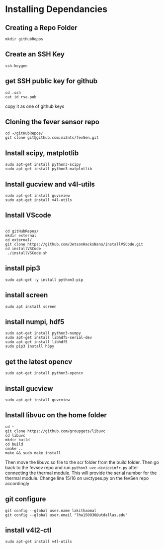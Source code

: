    
# Installing Dependancies 

## Creating a Repo Folder 
```
mkdir gitHubRepos
```

## Create an SSH Key 
```ssh-keygen```

## get SSH public key for github 
```
cd .ssh
cat id_rsa.pub 
```
copy it as one of github keys 



## Cloning the fever sensor repo 
```
cd ~/gitHubRepos/
git clone git@github.com:mi3nts/fevSen.git
```
## Install scipy, matplotlib 
```
sudo apt-get install python3-scipy
sudo apt-get install python3-matplotlib
```
## Install gucview and v4l-utils
```
sudo apt-get install guvcview
sudo apt-get install v4l-utils
```   
## Install VScode 
```

cd gitHubRepos/
mkdir external
cd external/
git clone https://github.com/JetsonHacksNano/installVSCode.git
cd installVSCode
 ./installVSCode.sh
```
## install pip3 
```
sudo apt-get -y install python3-pip
```

## install screen 
```
sudo apt install screen
```

## install numpi, hdf5  
```
sudo apt-get install python3-numpy 
sudo apt-get install libhdf5-serial-dev
sudo apt-get install libhdf5
sudo pip3 install h5py
```

## get the latest opencv 
```
sudo apt-get install python3-opencv
 ```
## install gucview 
```
sudo apt-get install guvcview
```  
  
## Install libvuc on the home folder 
```
cd ~
git clone https://github.com/groupgets/libuvc
cd libuvc
mkdir build
cd build
cmake ..
make && sudo make install
```
Then move the libuvc.so file to the scr folder from the build folder. Then go back to the fevsev repo and run `python3 uvc-deviceinfr.py` after connecting the thermal module. This will provide the serial number for the thermal module. Change line 15/16 on uvctypes.py on the fevSen repo accordingly 



## git configure 
```
git config --global user.name lakithaomal
git config --global user.email "lhw150030@utdallas.edu"
```


## install v4l2-ctl
```
sudo apt-get install v4l-utils
```



